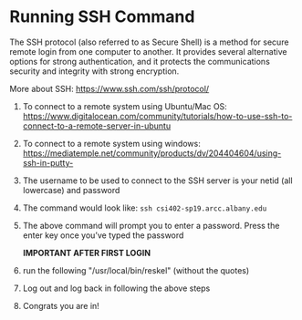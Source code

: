# Running SSH Command

The SSH protocol (also referred to as Secure Shell) is a method for secure remote login from one computer to another. It provides several alternative options for strong authentication, and it protects the communications security and integrity with strong encryption.

More about SSH: https://www.ssh.com/ssh/protocol/

1. To connect to a remote system using Ubuntu/Mac OS: https://www.digitalocean.com/community/tutorials/how-to-use-ssh-to-connect-to-a-remote-server-in-ubuntu
2. To connect to a remote system using windows: https://mediatemple.net/community/products/dv/204404604/using-ssh-in-putty-
3. The username to be used to connect to the SSH server is your netid (all lowercase) and password
4. The command would look like: `ssh csi402-sp19.arcc.albany.edu`
5. The above command will prompt you to enter a password. Press the enter key once you’ve typed the password
      
     **IMPORTANT AFTER FIRST LOGIN**
6. run the following "/usr/local/bin/reskel" (without the quotes)
7. Log out and log back in following the above steps
8. Congrats you are in!
